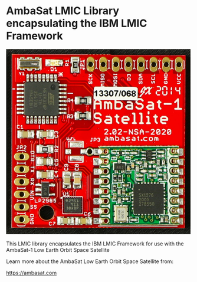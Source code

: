 # AmbaSat LMIC Library encapsulating the IBM LMIC Framework 

<img src="assets/AmbaSat-1-Assembled.jpg?raw=true" width="500px">

This LMIC library encapsulates the IBM LMIC Framework for use with the AmbaSat-1 Low Earth Orbit Space Satellite

Learn more about the AmbaSat Low Earth Orbit Space Satellite from:

https://ambasat.com

